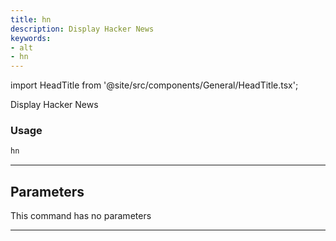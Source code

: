 ```yaml
---
title: hn
description: Display Hacker News
keywords:
- alt
- hn
---
```


import HeadTitle from '@site/src/components/General/HeadTitle.tsx';

<HeadTitle title="alt /hn - Reference | OpenBB Terminal Docs" />

Display Hacker News

### Usage

```python wordwrap
hn
```

---

## Parameters

This command has no parameters


---
